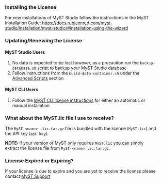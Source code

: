 ### Installing the License
For new installations of MyST Studio follow the instructions in the MyST Installation Guide:
https://docs.rubiconred.com/myst-studio/installation/myst-studio/#installation-using-the-wizard

### Updating/Renewing the License
#### MyST Studio Users
1. No data is expected to be lost however, as a precaution run the `backup-database.sh` script to backup your MyST Studio database
2. Follow instructions from the `build-data-container.sh` under the [Advanced Scripts](https://docs.rubiconred.com/myst-studio/administration/management/#advanced-scripts) section

#### MyST CLI Users
1. Follow the [MyST CLI license instructions](https://myst.rubiconred.com/webhelp/myst-cli-user-guide-5.6.0.0/index.html#install_myst_update_license.html) for either an automatic or manual installation

### What about the MyST.lic file I use to receive?
The `MyST-<name>-.lic.tar.gz` file is bundled with the license (`MyST.lic`) and the API key (`api.key`).

**NOTE:** If your version of MyST only requires `MyST.lic` you can simply extract the license file from `MyST-<name>.lic.tar.gz`.

### License Expired or Expiring?
If your license is due to expire and you are yet to receive the license please contact [MyST Support](mailto:myst.support@rubiconred.com "myst.support@rubiconred.com")
